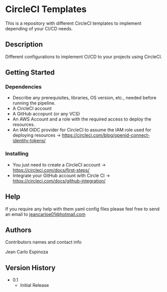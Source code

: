 # CircleCI Templates

This is a repository with different CircleCI templates to implement depending of your CI/CD needs.

## Description

Different configurations to implement CI/CD to your projects using CircleCI.

## Getting Started

### Dependencies

* Describe any prerequisites, libraries, OS version, etc., needed before running the pipeline.
* A CircleCI account
* A GitHub accopunt (or any VCS)
* An AWS Account and a role with the required access to deploy the resources.
* An IAM OIDC provider for CircleCI to assume the IAM role used for deploying resources -> https://circleci.com/blog/openid-connect-identity-tokens/

### Installing

* You just need to create a CircleCI account -> https://circleci.com/docs/first-steps/
* Integrate your GitHub account with Circle CI -> https://circleci.com/docs/github-integration/

## Help

If you require any help with them yaml config files please feel free to send an email to jeancarloe01@hotmail.com

## Authors

Contributors names and contact info

Jean Carlo Espinoza

## Version History

* 0.1
    * Initial Release